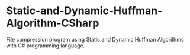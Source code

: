 # Static-and-Dynamic-Huffman-Algorithm-CSharp

File compression program using Static and Dynamic Huffman Algorithms with C# programming language.
